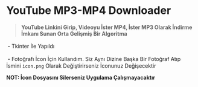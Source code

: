 # YouTube MP3-MP4 Downloader

> **YouTube Linkini Girip, Videoyu İster MP4, İster MP3 Olarak İndirme İmkanı Sunan Orta Gelişmiş Bir Algoritma**

・Tkinter İle Yapıldı

・Fotoğrafı İcon İçin Kullandım. Siz Aynı Dizine Başka Bir Fotoğraf Atıp İsmini ``icon.png`` Olarak Değiştirirseniz İconunuz Değişecektir 


**__NOT: İcon Dosyasını Silerseniz Uygulama Çalışmayacaktır__**
